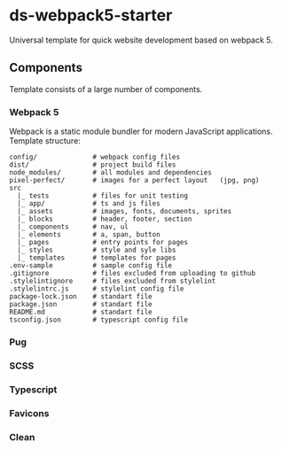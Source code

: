 # ds-webpack5-starter
Universal template for quick website development based on webpack 5.

## Components
Template consists of a large number of components.

### Webpack 5
Webpack is a static module bundler for modern JavaScript applications.
Template structure:

```
config/              # webpack config files
dist/                # project build files
node_modules/        # all modules and dependencies
pixel-perfect/       # images for a perfect layout   (jpg, png)
src
  |_ tests           # files for unit testing
  |_ app/            # ts and js files
  |_ assets          # images, fonts, documents, sprites
  |_ blocks          # header, footer, section
  |_ components      # nav, ul
  |_ elements        # a, span, button
  |_ pages           # entry points for pages
  |_ styles          # style and syle libs
  |_ templates       # templates for pages
.env-sample          # sample config file
.gitignore           # files excluded from uploading to github
.stylelintignore     # files excluded from stylelint
.stylelintrc.js      # stylelint config file
package-lock.json    # standart file
package.json         # standart file
README.md            # standart file
tsconfig.json        # typescript config file
```

### Pug

### SCSS

### Typescript

### Favicons

### Clean
